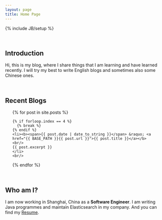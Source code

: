 ```yaml
---
layout: page
title: Home Page
---
```

{% include JB/setup %}

&nbsp;

## Introduction

Hi, this is my blog, where I share things that I am learning and have learned recently. I will try my best to write English blogs and sometimes also some Chinese ones.


&nbsp;&nbsp;&nbsp;

## Recent Blogs

<ul class="posts">
  {% for post in site.posts %}

    {% if forloop.index == 4 %}
      {% break %}
    {% endif %}
    <li><b><span>{{ post.date | date_to_string }}</span> &raquo; <a href="{{ BASE_PATH }}{{ post.url }}">{{ post.title }}</a></b>
    <br/>
    {{ post.excerpt }} 
    </li>
    <br/>
  {% endfor %}
</ul>

&nbsp;&nbsp;

## Who am I?

I am now working in Shanghai, China as a **Software Engineer**. I am writing Java programmes and maintain Elasticsearch in my company. And you can find my [Resume](https://github.com/LiangShang/C.V./blob/master/Liang's%20CV.pdf?raw=true).


